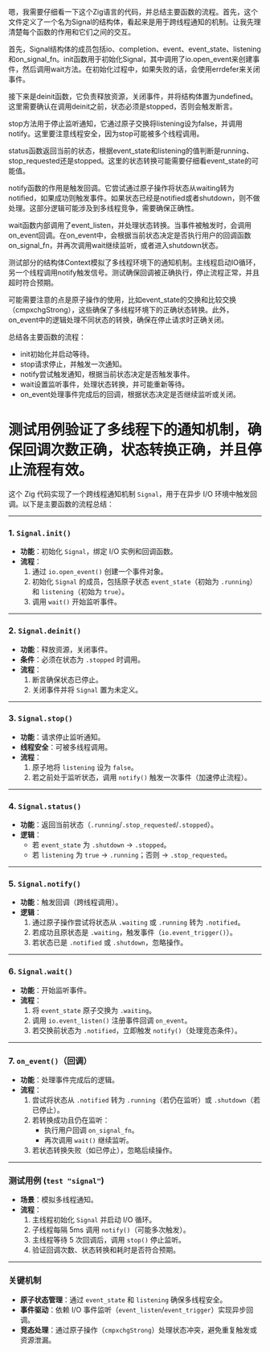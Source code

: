 嗯，我需要仔细看一下这个Zig语言的代码，并总结主要函数的流程。首先，这个文件定义了一个名为Signal的结构体，看起来是用于跨线程通知的机制。让我先理清楚每个函数的作用和它们之间的交互。

首先，Signal结构体的成员包括io、completion、event、event_state、listening和on_signal_fn。init函数用于初始化Signal，其中调用了io.open_event来创建事件，然后调用wait方法。在初始化过程中，如果失败的话，会使用errdefer来关闭事件。

接下来是deinit函数，它负责释放资源，关闭事件，并将结构体置为undefined。这里需要确认在调用deinit之前，状态必须是stopped，否则会触发断言。

stop方法用于停止监听通知，它通过原子交换将listening设为false，并调用notify。这里要注意线程安全，因为stop可能被多个线程调用。

status函数返回当前的状态，根据event_state和listening的值判断是running、stop_requested还是stopped。这里的状态转换可能需要仔细看event_state的可能值。

notify函数的作用是触发回调。它尝试通过原子操作将状态从waiting转为notified，如果成功则触发事件。如果状态已经是notified或者shutdown，则不做处理。这部分逻辑可能涉及到多线程竞争，需要确保正确性。

wait函数内部调用了event_listen，并处理状态转换。当事件被触发时，会调用on_event回调。在on_event中，会根据当前状态决定是否执行用户的回调函数on_signal_fn，并再次调用wait继续监听，或者进入shutdown状态。

测试部分的结构体Context模拟了多线程环境下的通知机制。主线程启动IO循环，另一个线程调用notify触发信号。测试确保回调被正确执行，停止流程正常，并且超时符合预期。

可能需要注意的点是原子操作的使用，比如event_state的交换和比较交换（cmpxchgStrong），这些确保了多线程环境下的正确状态转换。此外，on_event中的逻辑处理不同状态的转换，确保在停止请求时正确关闭。

总结各主要函数的流程：

- init初始化并启动等待。
- stop请求停止，并触发一次通知。
- notify尝试触发通知，根据当前状态决定是否触发事件。
- wait设置监听事件，处理状态转换，并可能重新等待。
- on_event处理事件完成后的回调，根据状态决定是否继续监听或关闭。

测试用例验证了多线程下的通知机制，确保回调次数正确，状态转换正确，并且停止流程有效。
================================================
这个 Zig 代码实现了一个跨线程通知机制 `Signal`，用于在异步 I/O 环境中触发回调。以下是主要函数的流程总结：

---

### **1. `Signal.init()`**
- **功能**：初始化 `Signal`，绑定 I/O 实例和回调函数。
- **流程**：
  1. 通过 `io.open_event()` 创建一个事件对象。
  2. 初始化 `Signal` 的成员，包括原子状态 `event_state`（初始为 `.running`）和 `listening`（初始为 `true`）。
  3. 调用 `wait()` 开始监听事件。

---

### **2. `Signal.deinit()`**
- **功能**：释放资源，关闭事件。
- **条件**：必须在状态为 `.stopped` 时调用。
- **流程**：
  1. 断言确保状态已停止。
  2. 关闭事件并将 `Signal` 置为未定义。

---

### **3. `Signal.stop()`**
- **功能**：请求停止监听通知。
- **线程安全**：可被多线程调用。
- **流程**：
  1. 原子地将 `listening` 设为 `false`。
  2. 若之前处于监听状态，调用 `notify()` 触发一次事件（加速停止流程）。

---

### **4. `Signal.status()`**
- **功能**：返回当前状态（`.running`/`.stop_requested`/`.stopped`）。
- **逻辑**：
  - 若 `event_state` 为 `.shutdown` → `.stopped`。
  - 若 `listening` 为 `true` → `.running`；否则 → `.stop_requested`。

---

### **5. `Signal.notify()`**
- **功能**：触发回调（跨线程调用）。
- **逻辑**：
  1. 通过原子操作尝试将状态从 `.waiting` 或 `.running` 转为 `.notified`。
  2. 若成功且原状态是 `.waiting`，触发事件（`io.event_trigger()`）。
  3. 若状态已是 `.notified` 或 `.shutdown`，忽略操作。

---

### **6. `Signal.wait()`**
- **功能**：开始监听事件。
- **流程**：
  1. 将 `event_state` 原子交换为 `.waiting`。
  2. 调用 `io.event_listen()` 注册事件回调 `on_event`。
  3. 若交换前状态为 `.notified`，立即触发 `notify()`（处理竞态条件）。

---

### **7. `on_event()`（回调）**
- **功能**：处理事件完成后的逻辑。
- **流程**：
  1. 尝试将状态从 `.notified` 转为 `.running`（若仍在监听）或 `.shutdown`（若已停止）。
  2. 若转换成功且仍在监听：
     - 执行用户回调 `on_signal_fn`。
     - 再次调用 `wait()` 继续监听。
  3. 若状态转换失败（如已停止），忽略后续操作。

---

### **测试用例 (`test "signal"`)**
- **场景**：模拟多线程通知。
- **流程**：
  1. 主线程初始化 `Signal` 并启动 I/O 循环。
  2. 子线程每隔 5ms 调用 `notify()`（可能多次触发）。
  3. 主线程等待 5 次回调后，调用 `stop()` 停止监听。
  4. 验证回调次数、状态转换和耗时是否符合预期。

---

### **关键机制**
- **原子状态管理**：通过 `event_state` 和 `listening` 确保多线程安全。
- **事件驱动**：依赖 I/O 事件监听（`event_listen`/`event_trigger`）实现异步回调。
- **竞态处理**：通过原子操作（`cmpxchgStrong`）处理状态冲突，避免重复触发或资源泄漏。